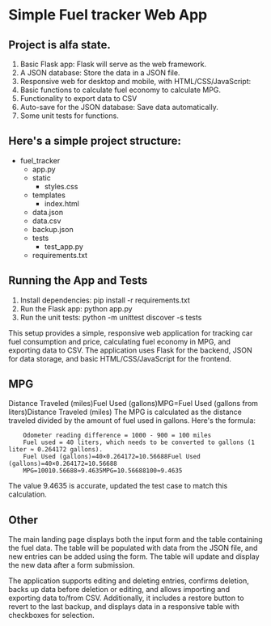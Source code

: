 # Simple Fuel tracker Web App
## Project is alfa state.

1. Basic Flask app: Flask will serve as the web framework.
2. A JSON database: Store the data in a JSON file.
3. Responsive web for desktop and mobile, with HTML/CSS/JavaScript:  
4. Basic functions to calculate fuel economy to calculate MPG.
5. Functionality to export data to CSV
6. Auto-save for the JSON database: Save data automatically. 
7. Some unit tests for functions. 

## Here's a simple project structure:

- fuel_tracker
  - app.py
  - static
    - styles.css
  - templates
    - index.html
  - data.json
  - data.csv
  - backup.json
  - tests
    - test_app.py
  - requirements.txt


## Running the App and Tests

1. Install dependencies: pip install -r requirements.txt
2. Run the Flask app: python app.py
3. Run the unit tests: python -m unittest discover -s tests


This setup provides a simple, responsive web application for tracking car fuel consumption and price, calculating fuel economy in MPG, and exporting data to CSV. The application uses Flask for the backend, JSON for data storage, and basic HTML/CSS/JavaScript for the frontend.

## MPG

Distance Traveled (miles)Fuel Used (gallons)MPG=Fuel Used (gallons from liters)Distance Traveled (miles)
The MPG is calculated as the distance traveled divided by the amount of fuel used in gallons. Here's the formula:
```
    Odometer reading difference = 1000 - 900 = 100 miles
    Fuel used = 40 liters, which needs to be converted to gallons (1 liter ≈ 0.264172 gallons).
    Fuel Used (gallons)=40×0.264172=10.56688Fuel Used (gallons)=40×0.264172=10.56688
    MPG=10010.56688≈9.4635MPG=10.56688100≈9.4635
```
The value 9.4635 is accurate, updated the test case to match this calculation.

## Other 
The main landing page displays both the input form and the table containing the fuel data. 
The table will be populated with data from the JSON file, and new entries can be added using the form.
The table will update and display the new data after a form submission.

The application supports editing and deleting entries, confirms deletion, backs up data before deletion or editing, and allows importing and exporting data to/from CSV. 
Additionally, it includes a restore button to revert to the last backup, and displays data in a responsive table with checkboxes for selection.